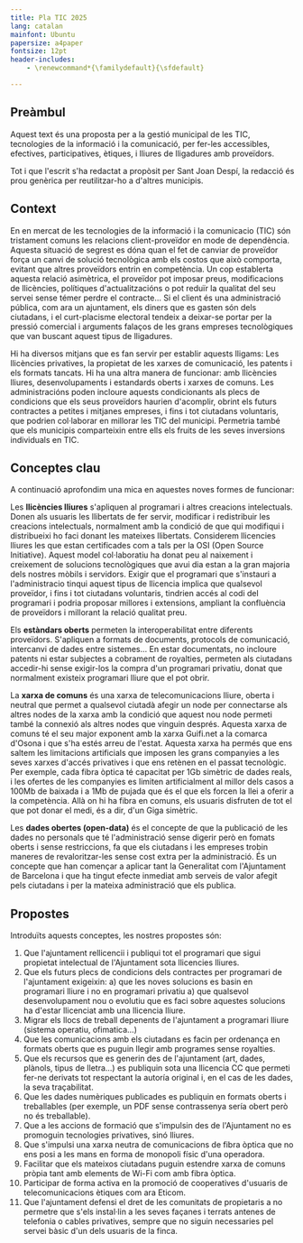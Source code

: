 ```yaml
---
title: Pla TIC 2025
lang: catalan
mainfont: Ubuntu
papersize: a4paper
fontsize: 12pt
header-includes:
    - \renewcommand*{\familydefault}{\sfdefault}

---
```

## Preàmbul

Aquest text és una proposta per a la gestió municipal de les TIC,
tecnologies de la informació i la comunicació,
per fer-les accessibles, efectives,
participatives, ètiques,
i lliures de lligadures amb proveïdors.

Tot i que l'escrit s'ha redactat a propòsit per Sant Joan Despí,
la redacció és prou genèrica per reutilitzar-ho a d'altres municipis.

## Context

En en mercat de les tecnologies de la informació i la comunicacio (TIC)
són tristament comuns les relacions client-proveïdor en mode de dependència.
Aquesta situació de segrest es dóna quan el fet de canviar de proveïdor
força un canvi de solució tecnològica amb els costos que això comporta,
evitant que altres proveïdors entrin en competència.
Un cop establerta aquesta relació asimètrica, el proveïdor pot imposar
preus, modificacions de llicències, polítiques d'actualitzacións
o pot reduïr la qualitat del seu servei sense témer perdre el contracte...
Si el client és una administració pública, com ara un ajuntament,
els diners que es gasten són dels ciutadans,
i el curt-placisme electoral tendeix a deixar-se portar per la pressió comercial
i arguments falaços de les grans empreses tecnològiques que van buscant aquest tipus de lligadures.

Hi ha diversos mitjans que es fan servir per establir aquests lligams:
Les llicències privatives,
la propietat de les xarxes de comunicació,
les patents i
els formats tancats.
Hi ha una altra manera de funcionar:
amb llicències lliures,
desenvolupaments i estandards oberts
i xarxes de comuns.
Les administracións poden incloure aquests condicionants
als plecs de condicions que els seus proveïdors haurien d'acomplir,
obrint els futurs contractes a petites i mitjanes empreses,
i fins i tot ciutadans voluntaris, que podrien col·laborar en millorar les TIC del municipi.
Permetria també que els municipis comparteixin entre ells els fruits de les seves inversions individuals en TIC.

## Conceptes clau

A continuació aprofondim una mica en aquestes noves formes de funcionar:

Les **llicències lliures** s'apliquen al programari i altres creacions intelectuals.
Donen als usuaris les llibertats de fer servir, modificar i redistribuir les creacions intelectuals,
normalment amb la condició de que qui modifiqui i distribueixi ho faci donant les mateixes llibertats.
Considerem llicencies lliures les que estan certificades com a tals per la OSI (Open Source Initiative).
Aquest model col·laboratiu ha donat peu al naixement i creixement de solucions tecnològiques
que avui dia estan a la gran majoria dels nostres mòbils i servidors.
Exigir que el programari que s'instauri a l'administracio tinqui aquest tipus de llicencia
implica que qualsevol proveïdor, i fins i tot ciutadans voluntaris,
tindrien accés al codi del programari i podria proposar millores i extensions,
ampliant la confluència de proveïdors i millorant la relació qualitat preu.

Els **estàndars oberts** permeten la interoperabilitat entre diferents proveïdors.
S'apliquen a formats de documents, protocols de comunicació, intercanvi de dades entre sistemes...
En estar documentats, no incloure patents ni estar subjectes a cobrament de royalties,
permeten als ciutadans accedir-hi sense exigir-los la compra d'un programari privatiu,
donat que normalment existeix programari lliure que el pot obrir.

La **xarxa de comuns** és una xarxa de telecomunicacions lliure, oberta i neutral
que permet a qualsevol ciutadà afegir un node per connectarse als altres nodes de la xarxa
amb la condició que aquest nou node permeti també la connexió als altres nodes que vinguin després.
Aquesta xarxa de comuns té el seu major exponent amb la xarxa Guifi.net a la comarca d'Osona i que s'ha estés arreu de l'estat.
Aquesta xarxa ha permés que ens saltem les limitacions artificials
que imposen les grans companyies a les seves xarxes d'accés privatives i que ens retènen en el passat tecnològic.
Per exemple, cada fibra òptica té capacitat per 1Gb simètric de dades reals,
i les ofertes de les companyies es limiten artificialment al millor dels casos a 100Mb de baixada i a 1Mb de pujada
que és el que els forcen la llei a oferir a la competència.
Allà on hi ha fibra en comuns, els usuaris disfruten de tot el que pot donar el medi, és a dir, d'un Giga simètric.

Les **dades obertes (open-data)** és el concepte de que la publicació de les dades no personals que té l'administració
sense digerir però en fomats oberts i sense restriccions,
fa que els ciutadans i les empreses trobin maneres de revaloritzar-les sense cost extra per la administració.
És un concepte que han començar a aplicar tant la Generalitat com l'Ajuntament de Barcelona
i que ha tingut efecte inmediat amb serveis de valor afegit pels ciutadans i per la mateixa administració que els publica.

## Propostes

Introduïts aquests conceptes, les nostres propostes són:

1. Que l'ajuntament rellicencii i publiqui tot el programari que sigui propietat intelectual de l'Ajuntament sota llicencies lliures.
1. Que els futurs plecs de condicions dels contractes per programari de l'ajuntament exigeixin:
	a) que les noves solucions es basin en programari lliure i no en programari privatiu
	a) que qualsevol desenvolupament nou o evolutiu que es faci sobre aquestes solucions ha d'estar llicenciat amb una llicencia lliure.
1. Migrar els llocs de treball depenents de l'ajuntament a programari lliure (sistema operatiu, ofimatica...)
1. Que les comunicacions amb els ciutadans es facin per ordenança en formats oberts que es puguin llegir amb programes sense royalties.
1. Que  els recursos que es generin des de l'ajuntament (art, dades, plànols,  tipus de lletra...) es publiquin sota una llicencia CC que permeti  fer-ne derivats tot respectant la autoría original i, en el cas de les dades, la seva traçabilitat.
1. Que les dades numèriques publicades es publiquin en formats oberts i treballables (per exemple, un PDF sense contrassenya sería obert però no és treballable).
1. Que a les accions de formació que s'impulsin des de l'Ajuntament no es promoguin tecnologies privatives, sinó lliures.
1. Que s'impulsi una xarxa neutra de comunicacions de fibra òptica que no ens posi a les mans en forma de monopoli físic d'una operadora.
1. Facilitar que els mateixos ciutadans puguin estendre xarxa de comuns pròpia tant amb elements de Wi-Fi com amb fibra òptica.
1. Participar de forma activa en la promoció de cooperatives d'usuaris de telecomunicacions ètiques com ara Eticom.
1. Que l'ajuntament defensi el dret de les comunitats de propietaris a no permetre que s'els instal·lin a les seves façanes i terrats antenes de telefonia o cables privatives, sempre que no siguin necessaries pel servei bàsic d'un dels usuaris de la finca.


